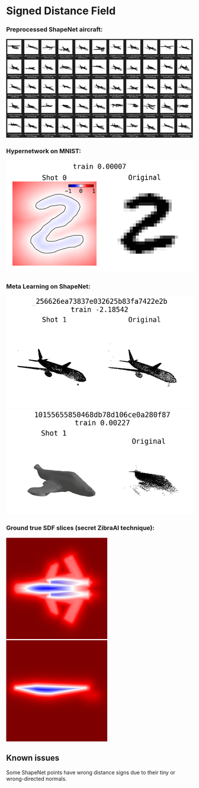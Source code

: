 # Signed Distance Field

### Preprocessed ShapeNet aircraft:
![](assets/preprocessed.png)

### Hypernetwork on MNIST:
![](assets/result_hyper.png)

### Meta Learning on ShapeNet:
![](assets/result_meta.png)
![](assets/result_meta_marching.png)

### Ground true SDF slices (secret ZibraAI technique):
![](assets/slice_top.png)
![](assets/slice_wing.png)
## Known issues
Some ShapeNet points have wrong distance signs due to their tiny or wrong-directed normals.